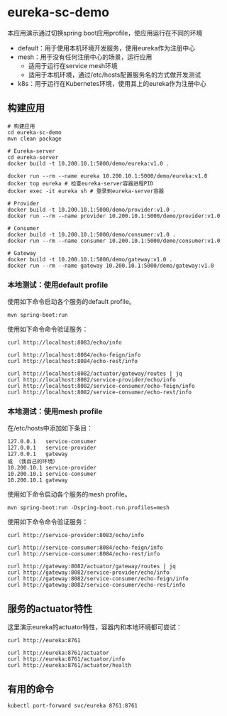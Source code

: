 # eureka-sc-demo
本应用演示通过切换spring boot应用profile，使应用运行在不同的环境
* default：用于使用本机环境开发服务，使用eureka作为注册中心
* mesh：用于没有任何注册中心的场景，运行应用
  * 适用于运行在service mesh环境
  * 适用于本机环境，通过/etc/hosts配置服务名的方式做开发测试
* k8s：用于运行在Kubernetes环境，使用其上的eureka作为注册中心

## 构建应用

```
# 构建应用
cd eureka-sc-demo
mvn clean package

# Eureka-server
cd eureka-server
docker build -t 10.200.10.1:5000/demo/eureka:v1.0 .

docker run --rm --name eureka 10.200.10.1:5000/demo/eureka:v1.0 
docker top eureka # 检查eureka-server容器进程PID
docker exec -it eureka sh # 登录到eureka-server容器

# Provider
docker build -t 10.200.10.1:5000/demo/provider:v1.0 .
docker run --rm --name provider 10.200.10.1:5000/demo/provider:v1.0

# Consumer
docker build -t 10.200.10.1:5000/demo/consumer:v1.0 .
docker run --rm --name consumer 10.200.10.1:5000/demo/consumer:v1.0

# Gateway
docker build -t 10.200.10.1:5000/demo/gateway:v1.0 .
docker run --rm --name gateway 10.200.10.1:5000/demo/gateway:v1.0
```

### 本地测试：使用default profile
使用如下命令启动各个服务的default profile。
```
mvn spring-boot:run
```
使用如下命令命令验证服务：
```
curl http://localhost:8083/echo/info

curl http://localhost:8084/echo-feign/info
curl http://localhost:8084/echo-rest/info

curl http://localhost:8082/actuator/gateway/routes | jq
curl http://localhost:8082/service-provider/echo/info
curl http://localhost:8082/service-consumer/echo-feign/info
curl http://localhost:8082/service-consumer/echo-rest/info
```

### 本地测试：使用mesh profile
在/etc/hosts中添加如下条目：
```
127.0.0.1	service-consumer
127.0.0.1	service-provider
127.0.0.1   gateway
或 （我自己的环境）
10.200.10.1	service-provider
10.200.10.1	service-consumer
10.200.10.1 gateway
```

使用如下命令启动各个服务的mesh profile。
```
mvn spring-boot:run -Dspring-boot.run.profiles=mesh
```

使用如下命令命令验证服务：
```
curl http://service-provider:8083/echo/info

curl http://service-consumer:8084/echo-feign/info
curl http://service-consumer:8084/echo-rest/info

curl http://gateway:8082/actuator/gateway/routes | jq
curl http://gateway:8082/service-provider/echo/info
curl http://gateway:8082/service-consumer/echo-feign/info
curl http://gateway:8082/service-consumer/echo-rest/info
```

## 服务的actuator特性
这里演示eureka的actuator特性，容器内和本地环境都可尝试：
```
curl http://eureka:8761

curl http://eureka:8761/actuator
curl http://eureka:8761/actuator/info
curl http://eureka:8761/actuator/health
```

## 有用的命令
```
kubectl port-forward svc/eureka 8761:8761
```